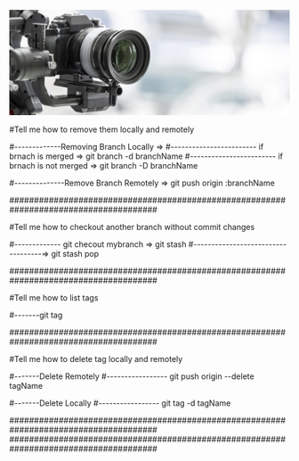 ![Alt Text](camera-store.jpg)

#Tell me how to remove them locally and remotely

#-------------Removing Branch Locally =>
#------------------------ if brnach is merged => git branch -d branchName
#------------------------ if brnach is not merged => git branch -D branchName

#--------------Remove Branch Remotely => git push origin :branchName

######################################################################################

#Tell me how to checkout another branch without commit changes

#------------- git checout mybranch => git stash
#-----------------------------------=> git stash pop

######################################################################################

#Tell me how to list tags

#-------git tag

######################################################################################

#Tell me how to delete tag locally and remotely

#-------Delete Remotely
#----------------- git push origin --delete tagName

#-------Delete Locally
#----------------- git tag -d tagName

######################################################################################
######################################################################################

